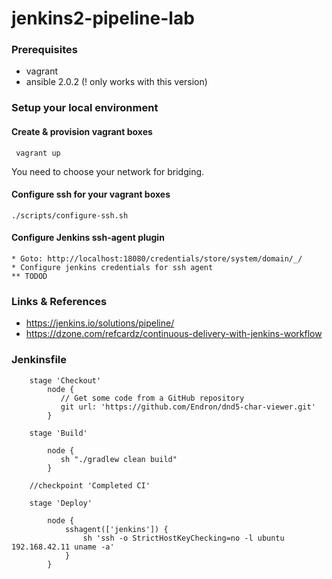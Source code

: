 # jenkins2-pipeline-lab

### Prerequisites

* vagrant
* ansible 2.0.2 (! only works with this version)


### Setup your local environment

#### Create & provision vagrant boxes

     vagrant up

You need to choose your network for bridging.


#### Configure ssh for your vagrant boxes

    ./scripts/configure-ssh.sh


#### Configure Jenkins ssh-agent plugin

    * Goto: http://localhost:18080/credentials/store/system/domain/_/
    * Configure jenkins credentials for ssh agent
    ** TODOD


### Links & References

* https://jenkins.io/solutions/pipeline/
* https://dzone.com/refcardz/continuous-delivery-with-jenkins-workflow


### Jenkinsfile

```
    stage 'Checkout'
        node {
           // Get some code from a GitHub repository
           git url: 'https://github.com/Endron/dnd5-char-viewer.git'
        }

    stage 'Build'

        node {
           sh "./gradlew clean build"
        }

    //checkpoint 'Completed CI'

    stage 'Deploy'

        node {
            sshagent(['jenkins']) {
                sh 'ssh -o StrictHostKeyChecking=no -l ubuntu 192.168.42.11 uname -a'
            }
        }
```